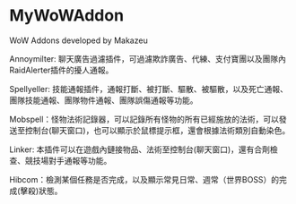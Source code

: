 ﻿# MyWoWAddon
WoW Addons developed by Makazeu

Annoymilter: 聊天廣告過濾插件，可過濾欺詐廣告、代練、支付寶團以及團隊內RaidAlerter插件的擾人通報。

Spellyeller: 技能通報插件，通報打斷、被打斷、驅散、被驅散，以及死亡通報、團隊技能通報、團隊物件通報、團隊誤傷通報等功能。

Mobspell：怪物法術記錄器，可以記錄所有怪物的所有已經施放的法術，可以發送至控制台(聊天窗口)，也可以顯示於鼠標提示框，還會根據法術類別自動染色。

Linker: 本插件可以在遊戲內鏈接物品、法術至控制台(聊天窗口)，還有合劑檢查、競技場對手通報等功能。

Hibcom：檢測某個任務是否完成，以及顯示常見日常、週常（世界BOSS）的完成(擊殺)狀態。


